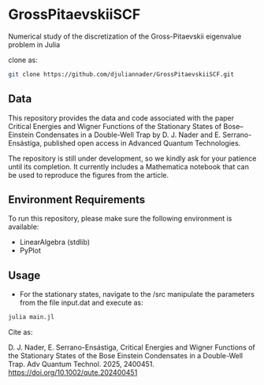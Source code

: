 # GrossPitaevskiiSCF

Numerical study of the discretization of the Gross-Pitaevskii eigenvalue problem in Julia

clone as:

```bash
git clone https://github.com/djuliannader/GrossPitaevskiiSCF.git
```

## Data 


This repository provides the data and code associated with the paper Critical Energies and Wigner Functions of the Stationary States of Bose–Einstein Condensates in a Double-Well Trap by D. J. Nader and E. Serrano-Ensástiga, published open access in Advanced Quantum Technologies.

The repository is still under development, so we kindly ask for your patience until its completion. It currently includes a Mathematica notebook that can be used to reproduce the figures from the article.

## Environment Requirements  

To run this repository, please make sure the following environment is available:

- LinearAlgebra (stdlib)  
- PyPlot


## Usage

- For the stationary states, navigate to the /src manipulate the parameters from the file input.dat and execute as:

```bash
julia main.jl
```

Cite as:

D. J. Nader, E. Serrano-Ensástiga, Critical Energies and Wigner Functions of the Stationary States of the Bose Einstein Condensates in a Double-Well Trap. Adv Quantum Technol. 2025, 2400451. https://doi.org/10.1002/qute.202400451



